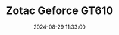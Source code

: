 ---
layout: post
title: Zotac Geforce GT610
summary: 
date: '2024-08-29 11:33:00'
#tags: [Graphics Cards, Nvidia, Nvidia GeForce, Nvidia GeForce Models, PC]
---